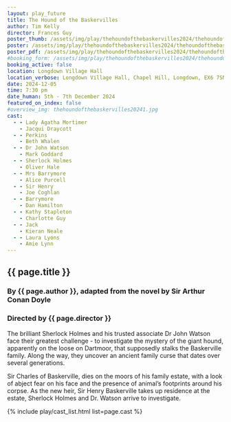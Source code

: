 ```yaml
---
layout: play_future
title: The Hound of the Baskervilles
author: Tim Kelly
director: Frances Guy
poster_thumb: /assets/img/play/thehoundofthebaskervilles2024/thehoundofthebaskervilles2024thumb.jpg
poster: /assets/img/play/thehoundofthebaskervilles2024/thehoundofthebaskervilles2024poster.jpg
poster_pdf: /assets/img/play/thehoundofthebaskervilles2024/thehoundofthebaskervilles2024poster.pdf
#booking_form: /assets/img/play/thehoundofthebaskervilles2024/thehoundofthebaskervilles2024bookingform.pdf
booking_active: false
location: Longdown Village Hall
location_verbose: Longdown Village Hall, Chapel Hill, Longdown, EX6 7SN
date: 2024-12-05
time: 7:30 pm
date_human: 5th - 7th December 2024
featured_on_index: false
#overview_img: thehoundofthebaskervilles20241.jpg
cast:
  - - Lady Agatha Mortimer
    - Jacqui Draycott
  - - Perkins
    - Beth Whalen
  - - Dr John Watson
    - Mark Goddard
  - - Sherlock Holmes
    - Oliver Hale
  - - Mrs Barrymore
    - Alice Purcell
  - - Sir Henry
    - Joe Coghlan
  - - Barrymore
    - Dan Hamilton
  - - Kathy Stapleton
    - Charlotte Guy
  - - Jack
    - Kieran Neale
  - - Laura Lyons
    - Amie Lynn
---
```


## {{ page.title }}
### By {{ page.author }}, adapted from the novel by Sir Arthur Conan Doyle
### Directed by {{ page.director }}

The brilliant Sherlock Holmes and his trusted associate Dr John Watson face
their greatest challenge - to investigate the mystery of the giant hound,
apparently on the loose on Dartmoor, that supposedly stalks the Baskerville
family. Along the way, they uncover an ancient family curse that dates over
several generations.

Sir Charles of Baskerville, dies on the moors of his family estate, with a look
of abject fear on his face and the presence of animal’s footprints around his
corpse. As the new heir, Sir Henry Baskerville takes up residence at the estate,
Sherlock Holmes and Dr. Watson arrive to investigate.

{% include play/cast_list.html list=page.cast %}
